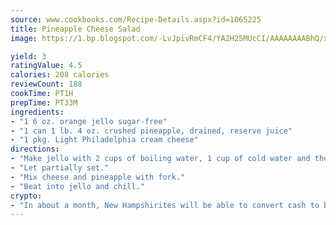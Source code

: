 ```yaml
---
source: www.cookbooks.com/Recipe-Details.aspx?id=1065225
title: Pineapple Cheese Salad
image: https://1.bp.blogspot.com/-LvJpivRmCF4/YA2H25MUcCI/AAAAAAAABhQ/xgndXuMf7Zopp5S4RExCblnSp5YGujfSQCLcBGAsYHQ/s320/8.png

yield: 3
ratingValue: 4.5
calories: 208 calories
reviewCount: 188
cookTime: PT1H
prepTime: PT33M
ingredients:
- "1 6 oz. orange jello sugar-free"
- "1 can 1 lb. 4 oz. crushed pineapple, drained, reserve juice"
- "1 pkg. Light Philadelphia cream cheese"
directions:
- "Make jello with 2 cups of boiling water, 1 cup of cold water and the juice of the pineapple."
- "Let partially set."
- "Mix cheese and pineapple with fork."
- "Beat into jello and chill."
crypto:
- "In about a month, New Hampshirites will be able to convert cash to bitcoins via new bitcoin ATMs popping up in the state."
---
```

